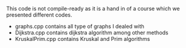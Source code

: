 This code is not compile-ready as it is a hand in of a course which we presented different codes. 
- graphs.cpp contains all type of graphs I dealed with
- Dijkstra.cpp contains dijkstra algorithm among other methods
- KruskalPrim.cpp contains Kruskal and Prim algorithms 
